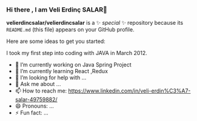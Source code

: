 ### Hi there , I am Veli Erdinç SALAR👋


**velierdincsalar/velierdincsalar** is a ✨ _special_ ✨ repository because its `README.md` (this file) appears on your GitHub profile.

Here are some ideas to get you started:

   I took my first step into coding with JAVA in March 2012. 
- 🔭 I’m currently working on Java Spring Project
- 🌱 I’m currently learning React ,Redux
- 🤔 I’m looking for help with ...
- 💬 Ask me about ...
- 📫 How to reach me: https://www.linkedin.com/in/veli-erdin%C3%A7-salar-49759882/
- 😄 Pronouns: ...
- ⚡ Fun fact: ...

